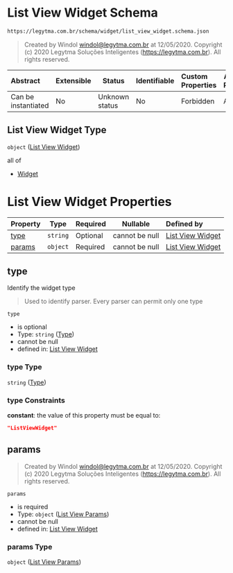 # List View Widget Schema

```txt
https://legytma.com.br/schema/widget/list_view_widget.schema.json
```




> Created by Windol [windol@legytma.com.br](mailto:windol@legytma.com.br) at 12/05/2020.
> Copyright (c) 2020 Legytma Soluções Inteligentes (<https://legytma.com.br>). All rights reserved.
>

| Abstract            | Extensible | Status         | Identifiable | Custom Properties | Additional Properties | Access Restrictions | Defined In                                                                                           |
| :------------------ | ---------- | -------------- | ------------ | :---------------- | --------------------- | ------------------- | ---------------------------------------------------------------------------------------------------- |
| Can be instantiated | No         | Unknown status | No           | Forbidden         | Allowed               | none                | [list_view_widget.schema.json](../schema/widget/list_view_widget.schema.json) |

## List View Widget Type

`object` ([List View Widget](list_view_widget.md))

all of

-   [Widget](input_decoration-properties-widget-5.md)

# List View Widget Properties

| Property          | Type     | Required | Nullable       | Defined by                                                                                                                                               |
| :---------------- | -------- | -------- | -------------- | :------------------------------------------------------------------------------------------------------------------------------------------------------- |
| [type](#type)     | `string` | Optional | cannot be null | [List View Widget](widget-definitions-type.md)                 |
| [params](#params) | `object` | Required | cannot be null | [List View Widget](list_view_widget-properties-list-view-params.md) |

## type

Identify the widget type


> Used to identify parser. Every parser can permit only one type
>

`type`

-   is optional
-   Type: `string` ([Type](widget-definitions-type.md))
-   cannot be null
-   defined in: [List View Widget](widget-definitions-type.md)

### type Type

`string` ([Type](widget-definitions-type.md))

### type Constraints

**constant**: the value of this property must be equal to:

```json
"ListViewWidget"
```

## params




> Created by Windol [windol@legytma.com.br](mailto:windol@legytma.com.br) at 12/05/2020.
> Copyright (c) 2020 Legytma Soluções Inteligentes (<https://legytma.com.br>). All rights reserved.
>

`params`

-   is required
-   Type: `object` ([List View Params](list_view_widget-properties-list-view-params.md))
-   cannot be null
-   defined in: [List View Widget](list_view_widget-properties-list-view-params.md)

### params Type

`object` ([List View Params](list_view_widget-properties-list-view-params.md))
